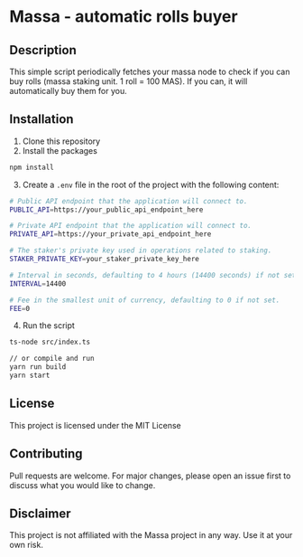 # Massa - automatic rolls buyer

## Description
This simple script periodically fetches your massa node to check if you can buy rolls (massa staking unit. 1 roll = 100 MAS). If you can, it will automatically buy them for you.


## Installation
1. Clone this repository
2. Install the packages
```bash
npm install
```
3. Create a `.env` file in the root of the project with the following content:
```bash
# Public API endpoint that the application will connect to.
PUBLIC_API=https://your_public_api_endpoint_here

# Private API endpoint that the application will connect to.
PRIVATE_API=https://your_private_api_endpoint_here

# The staker's private key used in operations related to staking.
STAKER_PRIVATE_KEY=your_staker_private_key_here

# Interval in seconds, defaulting to 4 hours (14400 seconds) if not set.
INTERVAL=14400

# Fee in the smallest unit of currency, defaulting to 0 if not set.
FEE=0
```
4. Run the script
```bash
ts-node src/index.ts

// or compile and run
yarn run build
yarn start
```

## License
This project is licensed under the MIT License

## Contributing
Pull requests are welcome. For major changes, please open an issue first to discuss what you would like to change.

## Disclaimer
This project is not affiliated with the Massa project in any way. Use it at your own risk.




